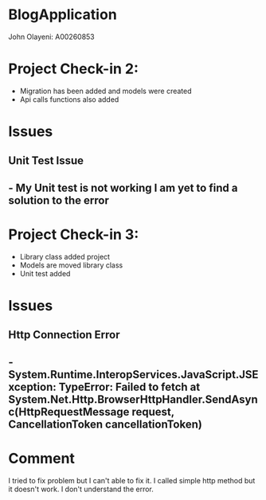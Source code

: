 # BlogApplication
John Olayeni: A00260853

# Project Check-in 2:
- Migration  has been added and models were created
- Api calls functions also added

# Issues
<h2>Unit Test Issue<h2/>
- My Unit test is not working I am yet to find a solution to the error

# Project Check-in 3:
- Library class added project
- Models are moved library class
- Unit test added

# Issues
<h2>Http Connection Error<h2/>
-  System.Runtime.InteropServices.JavaScript.JSException: TypeError: Failed to fetch
   at System.Net.Http.BrowserHttpHandler.SendAsync(HttpRequestMessage request, CancellationToken cancellationToken)

# Comment

I tried to fix problem but I can't able to fix it. I called simple http method but it doesn't work. I don't understand the error.   